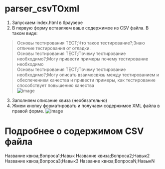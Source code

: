 # parser_csvTOxml  
1. Запускаем index.html в браузере  
2. В первую форму вставляем ваше содержимое из CSV файла. В таком виде:  
>Основы тестирования ТЕСТ;Что такое тестирование?;Знаю отличие тестирования от отладки.  
>Основы тестирования ТЕСТ;Почему тестирование необходимо?;Могу привести примеры почему тестирование необходимо  
>Основы тестирования ТЕСТ;Почему тестирование необходимо?;Могу описать взаимосвязь между тестированием и обеспечением качества и привести примеры, как тестирование способствует повышению качества  
![image](https://user-images.githubusercontent.com/86915417/230324816-93fdd6c0-c8ed-421d-b274-630418b96ede.png)  
3. Заполняем описание квиза (необязательно)  
3. Жмем кнопку форматировать и получаем содержимое XML файла в правой форме. 
![image](https://user-images.githubusercontent.com/86915417/230393397-4ff0a270-9b57-4687-8252-bea6dbba97a9.png)  
  
    
# Подробнее о содержимом CSV файла  
Название квиза;Вопроса1;Навык
Название квиза;Вопроса2;Навык2
Название квиза;Вопроса3;Навык3
Название квиза;ВопросаN;НавыкN

 


